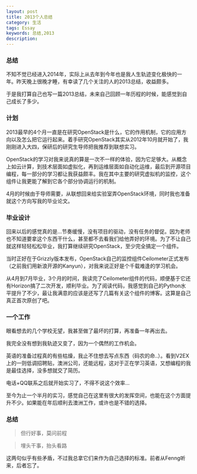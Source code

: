 ```yaml
---
layout: post
title: 2013个人总结
category: 生活
tags: Essay
keywords: 总结,2013
description: 
---
```


### 总结

不知不觉已经进入2014年，实际上从去年到今年也是我人生轨迹变化极快的一年。昨天晚上很晚才睡，有幸读了几个关注的人的2013总结，收益颇多。


于是我打算自己也写一篇2013总结，未来自己回顾一年历程的时候，能感觉到自己成长了多少。

### 计划
2013最早的4个月一直是在研究OpenStack是什么，它的作用机制，它的应用方向以及怎么把它运行起来。着手研究OpenStack其实从2012年10月就开始了，我刚刚进入大四，保研后的研究生导师把我推荐到联想实习。

OpenStack的学习对我来说真的算是一次不一样的体验，因为它足够大。从概念上如云计算，到技术层面如虚拟化，再到运维层面如自动化运维，最后到开源项目编程，每一部分的学习都让我获益颇丰。我在其中主要的研究虚拟机的监控，这个组件让我更能了解到它各个部分协调运行的机制。

4月的时候由于导师需要，从联想回来给实验室弄OpenStack环境，同时我也准备就这个方向写我的毕业论文。

### 毕业设计
回来以后的感觉真的是...节奏缓慢，没有项目的驱动，没有任务的督促。因为老师也不知道要拿这个东西干什么，甚至都不去看我们给他弄好的环境。为了不让自己就这样轻轻松松毕业，我打算继续研究OpenStack，至少完全搞定一个组件。

当时正好在于Grizzly版本发布，OpenStack自己的监控组件Ceilometer正式发布（之前我们用新浪开源的Kanyun），对我来说正好是个千载难逢的学习机会。

从4月到7月毕业，3个月的时间，我读完了Ceilometer组件的代码，顺便基于它还有Horizon搞了二次开发，顺利毕业。为了阅读代码，我感觉到自己的Python水平提升了不少，最让我满意的应该是还写了几篇有关这个组件的博客。这算是自己真正首次原创了吧。


### 一个工作
眼看想去的几个学校无望，我甚至做了最坏的打算，再准备一年再出去。

我完全没有想到我轨迹又变了，因为一个偶然的工作机会。

英语的准备过程真的有些枯燥，我止不住想去写点东西（码农的命..）。看到V2EX上的一则低调招聘贴，澳洲公司，还能远程，这对于正在学习英语，又想编程的我是最佳选择，没多想就交了简历。

电话+QQ联系之后就开始实习了，不得不说这个效率...

至今为止一个半月的实习，感觉自己在这里有很大的发挥空间，也能在这个方面提升不少。如果能在年后顺利去澳洲工作，或许也是不错的选择。

### 总结

> 但行好事，莫问前程

> 埋头干事，抬头看路

这两句似乎有些矛盾，不过我总拿它们来作为自己选择的标准。前者从Fenng听来，后者忘了。